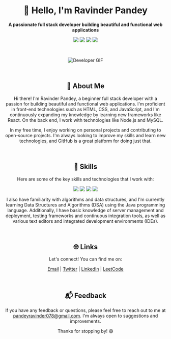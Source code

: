<h1 align="center">👋 Hello, I'm Ravinder Pandey</h1>

<p align="center">
  <strong>A passionate full stack developer building beautiful and functional web applications</strong>
</p>

<p align="center">
  <a href="mailto:pandeyravinder078@gmail.com"><img src="https://img.shields.io/badge/Email-pandeyravinder078%40gmail.com-red"></a>
  <a href="https://twitter.com/RavinPandey8"><img src="https://img.shields.io/badge/Twitter-%40RavinPandey8-blue"></a>
  <a href="https://www.linkedin.com/in/ravinder-pandey-56041b187/"><img src="https://img.shields.io/badge/LinkedIn-Ravinder%20Pandey-blue"></a>
  <a href="https://leetcode.com/Ravin08/"><img src="https://img.shields.io/badge/LeetCode-Ravin08%20-green"></a>
</p>

<br>

<p align="center">
  <img src="https://github.com/ravin972/Ravin972/assets/59820924/17323400-f0a1-4f64-b7f4-cf52e8fd4571" alt="Developer GIF">
</p>

<br>

<h2 align="center">🚀 About Me</h2>

<p align="center">
  Hi there! I'm Ravinder Pandey, a beginner full stack developer with a passion for building beautiful and functional web applications. I'm proficient in front-end technologies such as HTML, CSS, and JavaScript, and I'm continuously expanding my knowledge by learning new frameworks like React. On the back end, I work with technologies like Node.js and MySQL.
</p>

<p align="center">
  In my free time, I enjoy working on personal projects and contributing to open-source projects. I'm always looking to improve my skills and learn new technologies, and GitHub is a great platform for doing just that.
</p>

<br>

<h2 align="center">🔨 Skills</h2>

<p align="center">
  Here are some of the key skills and technologies that I work with:
</p>

<p align="center">
  <img src="https://img.shields.io/badge/Front%20End-HTML%20%7C%20CSS%20%7C%20JavaScript%20%7C%20React-blueviolet">
  <img src="https://img.shields.io/badge/Back%20End-Node.js%20%7C%20Java%20%7C%20MySQL%20%7C%20MongoDB%20%7C%20Firebase-blue">
  <img src="https://img.shields.io/badge/Version%20Control-Git%20%7C%20GitHub-yellowgreen">
  <img src="https://img.shields.io/badge/Agile%20Methodologies-Scrum%20%7C%20Kanban-lightgrey">
</p>

<p align="center">
  I also have familiarity with algorithms and data structures, and I'm currently learning Data Structures and Algorithms (DSA) using the Java programming language. Additionally, I have basic knowledge of server management and deployment, testing frameworks and continuous integration tools, as well as various text editors and integrated development environments (IDEs).
</p>

<br>

<h2 align="center">🌐 Links</h2>

<p align="center">
  Let's connect! You can find me on:
</p>

<p align="center">
  <a href="mailto:pandeyravinder078@gmail.com">Email</a> |
  <a href="https://twitter.com/RavinPandey8">Twitter</a> |
  <a href="https://www.linkedin.com/in/ravinder-pandey-56041b187/">LinkedIn</a> |
  <a href="https://leetcode.com/Ravin08/">LeetCode</a>
</p>

<br>

<h2 align="center">📬 Feedback</h2>

<p align="center">
  If you have any feedback or questions, please feel free to reach out to me at <a href="mailto:pandeyravinder078@gmail.com">pandeyravinder078@gmail.com</a>. I'm always open to suggestions and improvements.
</p>

<p align="center">
  Thanks for stopping by! 😄
</p>
